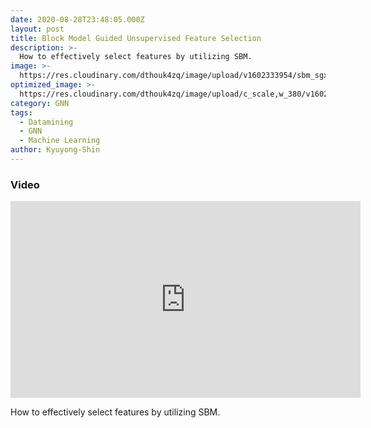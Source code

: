 ```yaml
---
date: 2020-08-28T23:48:05.000Z
layout: post
title: Block Model Guided Unsupervised Feature Selection
description: >-
  How to effectively select features by utilizing SBM.
image: >-
  https://res.cloudinary.com/dthouk4zq/image/upload/v1602333954/sbm_sgxps9.jpg
optimized_image: >-
  https://res.cloudinary.com/dthouk4zq/image/upload/c_scale,w_380/v1602333954/sbm_sgxps9.jpg
category: GNN
tags:
  - Datamining
  - GNN
  - Machine Learning
author: Kyuyong-Shin
---
```


### Video
<iframe width="560" height="315" src="https://www.youtube.com/embed/8LrjRoCR1kI" frameborder="0" allow="accelerometer; autoplay; clipboard-write; encrypted-media; gyroscope; picture-in-picture" allowfullscreen></iframe>

How to effectively select features by utilizing SBM.